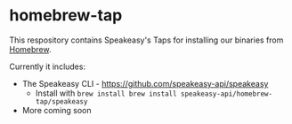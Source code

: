 # homebrew-tap

This respository contains Speakeasy's Taps for installing our binaries from [Homebrew](https://brew.sh/).

Currently it includes:  
* The Speakeasy CLI - https://github.com/speakeasy-api/speakeasy
  * Install with `brew install brew install speakeasy-api/homebrew-tap/speakeasy`
* More coming soon